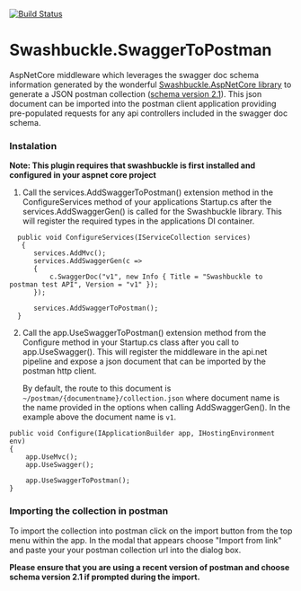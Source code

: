 [![Build Status](https://travis-ci.org/donalfenwick/Swashbuckle.SwaggerToPostman.svg?branch=master)](https://travis-ci.org/donalfenwick/Swashbuckle.SwaggerToPostman)

# Swashbuckle.SwaggerToPostman
AspNetCore middleware which leverages the swagger doc schema information generated by the wonderful [Swashbuckle.AspNetCore library](https://github.com/domaindrivendev/Swashbuckle.AspNetCore) to generate a JSON postman collection ([schema version 2.1](https://schema.getpostman.com/json/collection/v2.1.0/docs/index.html)). 
This json document can be imported into the postman client application providing pre-populated requests for any api controllers included in the swagger doc schema.

### Instalation
**Note: This plugin requires that swashbuckle is first installed and configured in your aspnet core project**

1. Call the services.AddSwaggerToPostman() extension method in the ConfigureServices method of your applications Startup.cs after the services.AddSwaggerGen() is called for the Swashbuckle library.
This will register the required types in the applications DI container.
```
  public void ConfigureServices(IServiceCollection services)
   {
      services.AddMvc();
      services.AddSwaggerGen(c =>
      {
          c.SwaggerDoc("v1", new Info { Title = "Swashbuckle to postman test API", Version = "v1" });
      });

      services.AddSwaggerToPostman();
  }
```


2. Call the app.UseSwaggerToPostman() extension method from the Configure method in your Startup.cs class after you call to app.UseSwagger(). 
This will register the middleware in the api.net pipeline and expose a json document that can be imported by the postman http client.

   By default, the route to this document is `~/postman/{documentname}/collection.json` where document name is the name provided in the options when calling AddSwaggerGen(). In the example above the document name is `v1`.

```
public void Configure(IApplicationBuilder app, IHostingEnvironment env)
{
    app.UseMvc();
    app.UseSwagger();

    app.UseSwaggerToPostman();
}
```


### Importing the collection in postman
To import the collection into postman click on the import button from the top menu within the app.
In the modal that appears choose "Import from link" and paste your your postman collection url into the dialog box.

**Please ensure that you are using a recent version of postman and choose schema version 2.1 if prompted during the import.**
